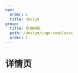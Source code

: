 ```yaml
---
nav:
  order: 1
  title: design
group:
  title: 页面模板
  path: /design/page-templates
  order: 1
---
```


# 详情页
